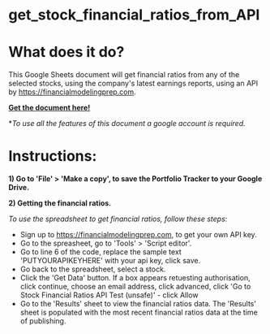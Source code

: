 # get_stock_financial_ratios_from_API

# What does it do?
This Google Sheets document will get financial ratios from any of the selected stocks, using the company's latest earnings reports, using an API by https://financialmodelingprep.com.

**[Get the document here!](https://docs.google.com/spreadsheets/d/1XbnR1eMwL8GrK2sVju9gHm6-F3ycV-Kh5F3YYY12RuQ/edit?usp=sharing)** 

**To use all the features of this document a google account is required.*
  
# Instructions:
**1) Go to 'File' > 'Make a copy', to save the Portfolio Tracker to your Google Drive.**

**2) Getting the financial ratios.**

*To use the spreadsheet to get financial ratios, follow these steps:*

  - Sign up to https://financialmodelingprep.com, to get your own API key.
  - Go to the spreasheet, go to 'Tools' > 'Script editor'. 
  - Go to line 6 of the code, replace the sample text 'PUTYOURAPIKEYHERE' with your api key, click save.
  - Go back to the spreadsheet, select a stock.
  - Click the 'Get Data' button. If a box appears retuesting authorisation, click continue, choose an email address, click advanced, click 'Go to Stock Financial Ratios API Test (unsafe)' - click Allow
  - Go to the 'Results' sheet to view the financial ratios data. The 'Results' sheet is populated with the most recent financial ratios data at the time of publishing.
